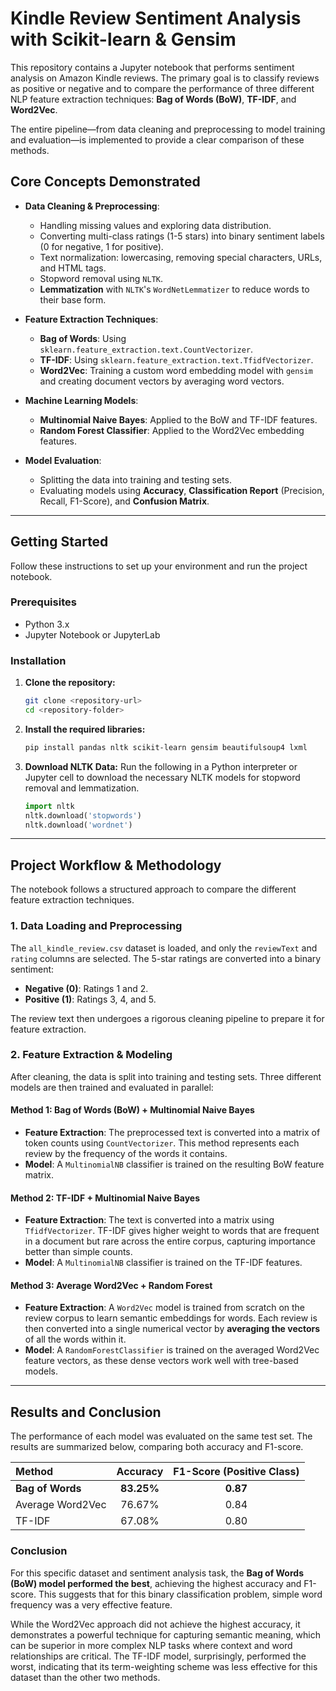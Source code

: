 # Kindle Review Sentiment Analysis with Scikit-learn & Gensim

This repository contains a Jupyter notebook that performs sentiment analysis on Amazon Kindle reviews. The primary goal is to classify reviews as positive or negative and to compare the performance of three different NLP feature extraction techniques: **Bag of Words (BoW)**, **TF-IDF**, and **Word2Vec**.

The entire pipeline—from data cleaning and preprocessing to model training and evaluation—is implemented to provide a clear comparison of these methods.


## Core Concepts Demonstrated

  * **Data Cleaning & Preprocessing**:

      * Handling missing values and exploring data distribution.
      * Converting multi-class ratings (1-5 stars) into binary sentiment labels (0 for negative, 1 for positive).
      * Text normalization: lowercasing, removing special characters, URLs, and HTML tags.
      * Stopword removal using `NLTK`.
      * **Lemmatization** with `NLTK`'s `WordNetLemmatizer` to reduce words to their base form.

  * **Feature Extraction Techniques**:

      * **Bag of Words**: Using `sklearn.feature_extraction.text.CountVectorizer`.
      * **TF-IDF**: Using `sklearn.feature_extraction.text.TfidfVectorizer`.
      * **Word2Vec**: Training a custom word embedding model with `gensim` and creating document vectors by averaging word vectors.

  * **Machine Learning Models**:

      * **Multinomial Naive Bayes**: Applied to the BoW and TF-IDF features.
      * **Random Forest Classifier**: Applied to the Word2Vec embedding features.

  * **Model Evaluation**:

      * Splitting the data into training and testing sets.
      * Evaluating models using **Accuracy**, **Classification Report** (Precision, Recall, F1-Score), and **Confusion Matrix**.

-----

## Getting Started

Follow these instructions to set up your environment and run the project notebook.

### Prerequisites

  * Python 3.x
  * Jupyter Notebook or JupyterLab

### Installation

1.  **Clone the repository:**

    ```bash
    git clone <repository-url>
    cd <repository-folder>
    ```

2.  **Install the required libraries:**

    ```bash
    pip install pandas nltk scikit-learn gensim beautifulsoup4 lxml
    ```

3.  **Download NLTK Data:**
    Run the following in a Python interpreter or Jupyter cell to download the necessary NLTK models for stopword removal and lemmatization.

    ```python
    import nltk
    nltk.download('stopwords')
    nltk.download('wordnet')
    ```

-----

## Project Workflow & Methodology

The notebook follows a structured approach to compare the different feature extraction techniques.

### 1\. Data Loading and Preprocessing

The `all_kindle_review.csv` dataset is loaded, and only the `reviewText` and `rating` columns are selected. The 5-star ratings are converted into a binary sentiment:

  * **Negative (0)**: Ratings 1 and 2.
  * **Positive (1)**: Ratings 3, 4, and 5.

The review text then undergoes a rigorous cleaning pipeline to prepare it for feature extraction.

### 2\. Feature Extraction & Modeling

After cleaning, the data is split into training and testing sets. Three different models are then trained and evaluated in parallel:

#### Method 1: Bag of Words (BoW) + Multinomial Naive Bayes

  * **Feature Extraction**: The preprocessed text is converted into a matrix of token counts using `CountVectorizer`. This method represents each review by the frequency of the words it contains.
  * **Model**: A `MultinomialNB` classifier is trained on the resulting BoW feature matrix.

#### Method 2: TF-IDF + Multinomial Naive Bayes

  * **Feature Extraction**: The text is converted into a matrix using `TfidfVectorizer`. TF-IDF gives higher weight to words that are frequent in a document but rare across the entire corpus, capturing importance better than simple counts.
  * **Model**: A `MultinomialNB` classifier is trained on the TF-IDF features.

#### Method 3: Average Word2Vec + Random Forest

  * **Feature Extraction**: A `Word2Vec` model is trained from scratch on the review corpus to learn semantic embeddings for words. Each review is then converted into a single numerical vector by **averaging the vectors** of all the words within it.
  * **Model**: A `RandomForestClassifier` is trained on the averaged Word2Vec feature vectors, as these dense vectors work well with tree-based models.

-----

## Results and Conclusion

The performance of each model was evaluated on the same test set. The results are summarized below, comparing both accuracy and F1-score.

| Method | Accuracy | F1-Score (Positive Class) |
| :--- | :---: | :---: |
| **Bag of Words** | **83.25%** | **0.87** |
| Average Word2Vec | 76.67% | 0.84 |
| TF-IDF | 67.08% | 0.80 |

### Conclusion

For this specific dataset and sentiment analysis task, the **Bag of Words (BoW) model performed the best**, achieving the highest accuracy and F1-score. This suggests that for this binary classification problem, simple word frequency was a very effective feature.

While the Word2Vec approach did not achieve the highest accuracy, it demonstrates a powerful technique for capturing semantic meaning, which can be superior in more complex NLP tasks where context and word relationships are critical. The TF-IDF model, surprisingly, performed the worst, indicating that its term-weighting scheme was less effective for this dataset than the other two methods.
